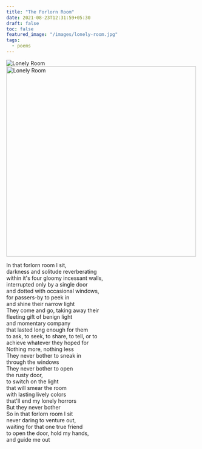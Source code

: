 ```yaml
---
title: "The Forlorn Room"
date: 2021-08-23T12:31:59+05:30
draft: false
toc: false
featured_image: "/images/lonely-room.jpg"
tags:
  - poems
---
```


![Lonely Room](/images/lonely-room.jpg)
<img src="/images/lonely-room.jpg" alt="Lonely Room" width="500"/>


In that forlorn room I sit,  
darkness and solitude reverberating  
within it's four gloomy incessant walls,  
interrupted only by a single door  
and dotted with occasional windows,  
for passers-by to peek in  
and shine their narrow light  
They come and go, taking away their  
fleeting gift of benign light  
and momentary company  
that lasted long enough for them  
to ask, to seek, to share, to tell, or to  
achieve whatever they hoped for  
Nothing more, nothing less  
They never bother to sneak in  
through the windows  
They never bother to open  
the rusty door,  
to switch on the light  
that will smear the room  
with lasting lively colors  
that'll end my lonely horrors  
But they never bother  
So in that forlorn room I sit  
never daring to venture out,  
waiting for that one true friend  
to open the door, hold my hands,  
and guide me out  
